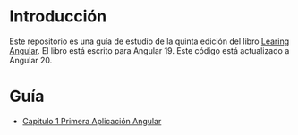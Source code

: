 # Introducción 

Este repositorio es una guía de estudio de la quinta edición del libro [Learing Angular](https://github.com/PacktPublishing/Learning-Angular-Fifth-Edition). El libro está escrito para Angular 19. Este código está actualizado a Angular 20.

# Guía

* [Capitulo 1 Primera Aplicación Angular](./docs/ch01.md)